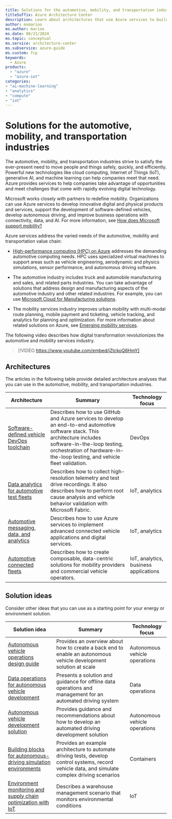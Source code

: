 ```yaml
---
title: Solutions for the automotive, mobility, and transportation industries
titleSuffix: Azure Architecture Center
description: Learn about architectures that use Azure services to build efficient and scalable solutions in the automotive, mobility, and transportation industries.
author: msmarioo
ms.author: marioo
ms.date: 08/21/2024
ms.topic: conceptual
ms.service: architecture-center
ms.subservice: azure-guide
ms.custom: fcp 
keywords:
  - Azure
products:
  - "azure"
  - "azure-iot"
categories:
- "ai-machine-learning"
- "analytics"
- "compute"
- "iot"
---
```


# Solutions for the automotive, mobility, and transportation industries

The automotive, mobility, and transportation industries strive to satisfy the ever-present need to move people and things safely, quickly, and efficiently. Powerful new technologies like cloud computing, Internet of Things (IoT), generative AI, and machine learning can help companies meet that need. Azure provides services to help companies take advantage of opportunities and meet challenges that come with rapidly evolving digital technology.

Microsoft works closely with partners to redefine mobility. Organizations can use Azure services to develop innovative digital and physical products and services, support the development of software-defined vehicles, develop autonomous driving, and improve business operations with connectivity, data, and AI. For more information, see [How does Microsoft support mobility?](/industry/mobility/overview)

Azure services address the varied needs of the automotive, mobility and transportation value chain:

* [High-performance computing (HPC) on Azure](https://azure.microsoft.com/solutions/high-performance-computing) addresses the demanding automotive computing needs. HPC uses specialized virtual machines to support areas such as vehicle engineering, aerodynamic and physics simulations, sensor performance, and autonomous driving software.

* The automotive industry includes truck and automobile manufacturing and sales, and related parts industries. You can take advantage of solutions that address design and manufacturing aspects of the automotive industry and other related industries. For example, you can use [Microsoft Cloud for Manufacturing solutions](https://www.microsoft.com/industry/manufacturing/microsoft-cloud-for-manufacturing).
* The mobility services industry improves urban mobility with multi-modal route planning, mobile payment and ticketing, vehicle tracking, and analytics for planning and optimization. For more information about related solutions on Azure, see [Emerging mobility services](https://www.microsoft.com/industry/mobility).

The following video describes how digital transformation revolutionizes the automotive and mobility services industry.

> [!VIDEO https://www.youtube.com/embed/jZtckoQ6HmY]

## Architectures

The articles in the following table provide detailed architecture analyses that you can use in the automotive, mobility, and transportation industries.

| Architecture | Summary | Technology focus |
| ------- | ------- | ------- |
| [Software-defined vehicle DevOps toolchain](automotive/software-defined-vehicle-reference-architecture.yml) | Describes how to use GitHub and Azure services to develop an end-to-end automotive software stack. This architecture includes software-in-the-loop testing, orchestration of hardware-in-the-loop testing, and vehicle fleet validation. | DevOps |
| [Data analytics for automotive test fleets](automotive/automotive-telemetry-analytics.yml) | Describes how to collect high-resolution telemetry and test drive recordings. It also describes how to perform root cause analysis and vehicle behavior validation with Microsoft Fabric. | IoT, analytics |
| [Automotive messaging, data, and analytics](automotive/automotive-messaging-data-analytics.yml) | Describes how to use Azure services to implement advanced connected vehicle applications and digital services. | IoT, analytics |
| [Automotive connected fleets](automotive/automotive-connected-fleets.yml) | Describes how to create composable, data-centric solutions for mobility providers and commercial vehicle operators.  | IoT, analytics, business applications |

## Solution ideas

Consider other ideas that you can use as a starting point for your energy or environment solution.

| Solution idea | Summary | Technology focus |
| ------- | ------- | ------- |
| [Autonomous vehicle operations design guide](../guide/machine-learning/avops-design-guide.md) | Provides an overview about how to create a back end to enable an autonomous vehicle development solution at scale | Autonomous vehicle operations |
| [Data operations for autonomous vehicle development](../example-scenario/automotive/autonomous-vehicle-operations-dataops.yml) | Presents a solution and guidance for offline data operations and management for an automated driving system | Data operations|
|[Autonomous vehicle development solution](../solution-ideas/articles/avops-architecture.yml) | Provides guidance and recommendations about how to develop an automated driving development solution | Autonomous vehicle operations |
|[Building blocks for autonomous-driving simulation environments](automotive/building-blocks-autonomous-driving-simulation-environments.yml)| Provides an example architecture to automate driving tests, develop control systems, record vehicle data, and simulate complex driving scenarios |Containers|
| [Environment monitoring and supply chain optimization with IoT](../solution-ideas/articles/environment-monitoring-and-supply-chain-optimization.yml)| Describes a warehouse management scenario that monitors environmental conditions | IoT |

